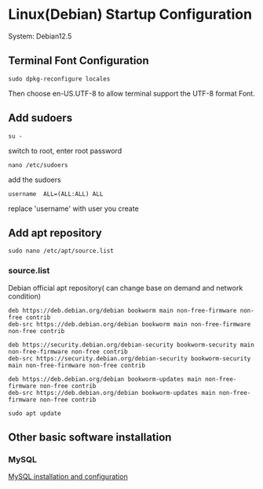 # Linux(Debian) Startup Configuration

System: Debian12.5

## Terminal Font Configuration

```shell
sudo dpkg-reconfigure locales
```

Then choose en-US.UTF-8 to allow terminal support the UTF-8 format Font.

## Add sudoers

```shell
su -
```

switch to root, enter root password

```shell
nano /etc/sudoers
```

add the sudoers

```config
username  ALL=(ALL:ALL) ALL
```

replace 'username' with user you create

## Add apt repository

```shell
sudo nano /etc/apt/source.list
```

### source.list

Debian official apt repository( can change base on demand and network condition)

```list
deb https://deb.debian.org/debian bookworm main non-free-firmware non-free contrib
deb-src https://deb.debian.org/debian bookworm main non-free-firmware non-free contrib

deb https://security.debian.org/debian-security bookworm-security main non-free-firmware non-free contrib
deb-src https://security.debian.org/debian-security bookworm-security main non-free-firmware non-free contrib

deb https://deb.debian.org/debian bookworm-updates main non-free-firmware non-free contrib
deb-src https://deb.debian.org/debian bookworm-updates main non-free-firmware non-free contrib
```

```shell
sudo apt update
```

## Other basic software installation

### MySQL

[MySQL installation and configuration](./MySQL_Installation.md)

